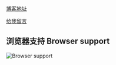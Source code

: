 [博客地址](https://maybedeng.github.io/)

[给我留言](https://maybedeng.github.io/guestbook/)

## 浏览器支持 Browser support

![Browser support](http://iissnan.com/nexus/next/browser-support.png)
